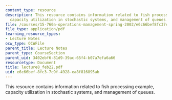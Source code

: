 ```yaml
---
content_type: resource
description: This resource contains information related to fish processing example,
  capacity utilization in stochastic systems, and management of queues.
file: /courses/15-760a-operations-management-spring-2002/e6c66bef8fc37c9f4928ea8f816895ab_lecture8_feb22.pdf
file_type: application/pdf
learning_resource_types:
- Lecture Notes
ocw_type: OCWFile
parent_title: Lecture Notes
parent_type: CourseSection
parent_uid: 3402ebf6-81d9-39ac-65f4-b07a7efa6a66
resourcetype: Document
title: lecture8_feb22.pdf
uid: e6c66bef-8fc3-7c9f-4928-ea8f816895ab
---
```

This resource contains information related to fish processing example, capacity utilization in stochastic systems, and management of queues.

